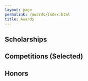 ```yaml
---
layout: page
permalink: /awards/index.html
title: Awards
---
```




## Scholarships



## Competitions (Selected)



## Honors






